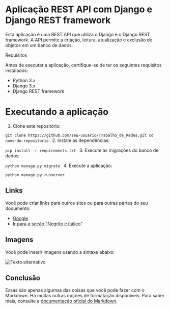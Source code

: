 # Aplicação REST API com Django e Django REST framework

Esta aplicação é uma REST API que utiliza o Django e o Django REST framework. A API permite a criação, leitura, atualização e exclusão de objetos em um banco de dados.

Requisitos

Antes de executar a aplicação, certifique-se de ter os seguintes requisitos instalados:

- Python 3.x
- Django 3.x
- Django REST framework

# Executando a aplicação

1. Clone este repositório:

`git clone https://github.com/seu-usuario/Trabalho_de_Redes.git
cd nome-do-repositorio
`
2. Instale as dependências:

`pip install -r requirements.txt
`
3. Execute as migrações do banco de dados:

`python manage.py migrate
`
4. Execute a aplicação:

`python manage.py runserver
`


## Links

Você pode criar links para outros sites ou para outras partes do seu documento:

- [Google](https://www.google.com)
- [Ir para a seção "Negrito e itálico"](#negrito-e-itálico)

## Imagens

Você pode inserir imagens usando a sintaxe abaixo:

![Texto alternativo](caminho/para/a/imagem.png)

## Conclusão

Essas são apenas algumas das coisas que você pode fazer com o Markdown. Há muitas outras opções de formatação disponíveis. Para saber mais, consulte a [documentação oficial do Markdown](https://www.markdownguide.org/basic-syntax/).
